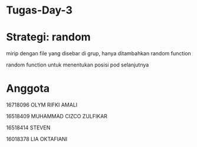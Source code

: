 # Tugas-Day-3

# Strategi: random


mirip dengan file yang disebar di grup, hanya ditambahkan random function

random function untuk menentukan posisi pod selanjutnya



# Anggota

16718096 OLYM RIFKI AMALI

16518409 MUHAMMAD CIZCO ZULFIKAR

16518414 STEVEN

16018378 LIA OKTAFIANI

